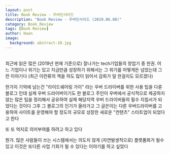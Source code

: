 ```yaml
---
layout: post
title: Book Review - 우버인사이드
description: "Book Review - 우버인사이드 (2019.06.08)" 
category: Book_Review
tags: [Book Review]
author: Haan
image:
  background: abstract-10.jpg
---
```

<br/>
최근에 읽은 
많은 (2019년 현재 기준으로) 잘나가는 tech기업들의 창업기 중 한권.
어느 기업이나 위기는 있고 지금만큼 성장하기 위해서는 그 위기를 어떻게든 넘었는데 그런 이야기다
(최근 이런류의 책을 하도 많이 읽어서 감회가 덜 한걸지도 모르겠다)

한가지 기억에 남는건 
"라이드쉐어링 가이" 라는 우버 드라이버를 위한 사용 팁을 다룬 블로그 인데
실제 우버 드라이버이기도 한 블로그 주인이 우버에서 공식적으로 제공하지 않는 많은 팁을 정리해서 공유하여 실제 해당지역 우버 드라이버들의 필수 지침서가 되었다는 것이다 
그후 그 블로그의 인기가 올라가고 그 글쓴이는 다른 우버드라이버를 고용하여 사이트를 운영해야 할 정도의 규모로 성장한  새로운 "컨탠츠" 스타트업이 되었다고 한다

또
또
억지로 의미부여를 하려고 하고 있다

뭔가.
많은 사람들이 쓰는 시스템에서는 의도치 않게 (자연발생적으로) 플랫폼화가 될수 있고 이것은 또다른 사업 기회가 될 수 있다는 이야기를 하고 싶었다

